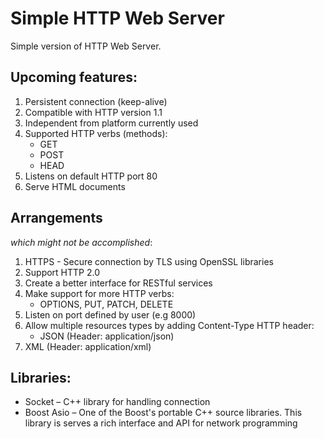 # Simple HTTP Web Server

Simple version of HTTP Web Server.

## Upcoming features:
1. Persistent connection (keep-alive)
1. Compatible with HTTP version 1.1
1. Independent from platform currently used
1. Supported HTTP verbs (methods):
    * GET
    * POST
    * HEAD
1. Listens on default HTTP port 80
1. Serve HTML documents

## Arrangements
_which might not be accomplished_:

1. HTTPS - Secure connection by TLS using OpenSSL libraries
1. Support HTTP 2.0
1. Create a better interface for RESTful services
1. Make support for more HTTP verbs:
    * OPTIONS, PUT, PATCH, DELETE
1. Listen on port defined by user (e.g 8000)
1. Allow multiple resources types by adding Content-Type HTTP header:
    * JSON (Header: application/json)
1. XML (Header: application/xml)

## Libraries:

* Socket – C++ library for handling connection
* Boost Asio – One of the Boost's portable C++ source libraries. This library is serves a rich interface and API for network programming
